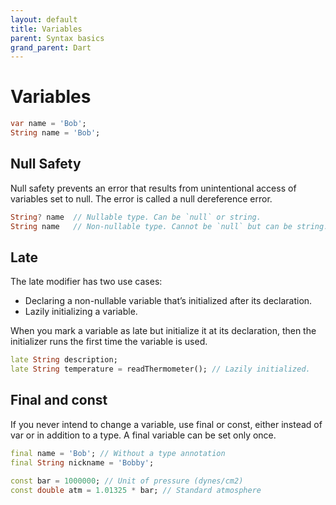 ```yaml
---
layout: default
title: Variables
parent: Syntax basics
grand_parent: Dart
---
```


# Variables
```dart
var name = 'Bob';
String name = 'Bob';
```

## Null Safety
Null safety prevents an error that results from unintentional access of variables set to null. The error is called a null dereference error.
```dart
String? name  // Nullable type. Can be `null` or string.
String name   // Non-nullable type. Cannot be `null` but can be string.
```

## Late
The late modifier has two use cases:
  - Declaring a non-nullable variable that’s initialized after its declaration.
  - Lazily initializing a variable.

When you mark a variable as late but initialize it at its declaration, then the initializer runs the first time the variable is used.
```dart
late String description;
late String temperature = readThermometer(); // Lazily initialized.
```

## Final and const
If you never intend to change a variable, use final or const, either instead of var or in addition to a type. A final variable can be set only once.
```dart
final name = 'Bob'; // Without a type annotation
final String nickname = 'Bobby';

const bar = 1000000; // Unit of pressure (dynes/cm2)
const double atm = 1.01325 * bar; // Standard atmosphere
```
